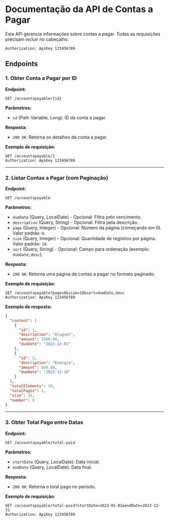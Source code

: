 # Documentação da API de Contas a Pagar

Esta API gerencia informações sobre contas a pagar. Todas as requisições precisam incluir no cabeçalho:

```
Authorization: ApiKey 123456789
```

## Endpoints

### 1. Obter Conta a Pagar por ID

**Endpoint:**
```
GET /accountspayable/{id}
```

**Parâmetros:**
- `id` (Path Variable, Long): ID da conta a pagar.

**Resposta:**
- `200 OK`: Retorna os detalhes da conta a pagar.

**Exemplo de requisição:**
```
GET /accountspayable/1
Authorization: ApiKey 123456789
```

---

### 2. Listar Contas a Pagar (com Paginação)

**Endpoint:**
```
GET /accountspayable
```

**Parâmetros:**
- `dueDate` (Query, LocalDate) - Opcional: Filtra pelo vencimento.
- `description` (Query, String) - Opcional: Filtra pela descrição.
- `page` (Query, Integer) - Opcional: Número da página (começando em 0). Valor padrão: `0`.
- `size` (Query, Integer) - Opcional: Quantidade de registros por página. Valor padrão: `10`.
- `sort` (Query, String) - Opcional: Campo para ordenação (exemplo: `dueDate,desc`).

**Resposta:**
- `200 OK`: Retorna uma página de contas a pagar no formato paginado.

**Exemplo de requisição:**
```
GET /accountspayable?page=0&size=10&sort=dueDate,desc
Authorization: ApiKey 123456789
```

**Exemplo de resposta:**
```json
{
  "content": [
    {
      "id": 1,
      "description": "Aluguel",
      "amount": 1500.00,
      "dueDate": "2023-12-01"
    },
    {
      "id": 2,
      "description": "Energia",
      "amount": 500.00,
      "dueDate": "2023-12-10"
    }
  ],
  "totalElements": 50,
  "totalPages": 5,
  "size": 10,
  "number": 0
}
```

---

### 3. Obter Total Pago entre Datas

**Endpoint:**
```
GET /accountspayable/total-paid
```

**Parâmetros:**
- `startDate` (Query, LocalDate): Data inicial.
- `endDate` (Query, LocalDate): Data final.

**Resposta:**
- `200 OK`: Retorna o total pago no período.

**Exemplo de requisição:**
```
GET /accountspayable/total-paid?startDate=2023-01-01&endDate=2023-12-31
Authorization: ApiKey 123456789
```

